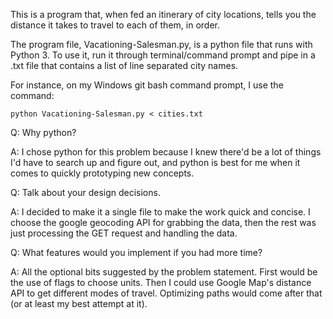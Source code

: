 This is a program that, when fed an itinerary of city locations, tells you the distance it takes to travel to each of them, in order.

The program file, Vacationing-Salesman.py, is a python file that runs with Python 3.
To use it, run it through terminal/command prompt and pipe in a .txt file that contains a list of line separated city names.

For instance, on my Windows git bash command prompt, I use the command:

    python Vacationing-Salesman.py < cities.txt
    
Q: Why python?

A: I chose python for this problem because I knew there'd be a lot of things I'd have to search up and figure out, and python is best for me when it comes to quickly prototyping new concepts.


Q: Talk about your design decisions.

A: I decided to make it a single file to make the work quick and concise. I choose the google geocoding API for grabbing the data, then the rest was just processing the GET request and handling the data.


Q: What features would you implement if you had more time?

A: All the optional bits suggested by the problem statement. First would be the use of flags to choose units. Then I could use Google Map's distance API to get different modes of travel. Optimizing paths would come after that (or at least my best attempt at it).
